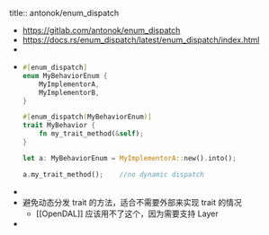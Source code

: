 title:: antonok/enum_dispatch

- https://gitlab.com/antonok/enum_dispatch
- https://docs.rs/enum_dispatch/latest/enum_dispatch/index.html
-
- ```rust
  #[enum_dispatch]
  enum MyBehaviorEnum {
      MyImplementorA,
      MyImplementorB,
  }
  
  #[enum_dispatch(MyBehaviorEnum)]
  trait MyBehavior {
      fn my_trait_method(&self);
  }
  
  let a: MyBehaviorEnum = MyImplementorA::new().into();
  
  a.my_trait_method();    //no dynamic dispatch
  ```
-
- 避免动态分发 trait 的方法，适合不需要外部来实现 trait 的情况
	- [[OpenDAL]] 应该用不了这个，因为需要支持 Layer
-